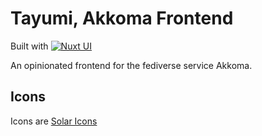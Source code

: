 # Tayumi, Akkoma Frontend

Built with [![Nuxt UI](https://img.shields.io/badge/Made%20with-Nuxt%20UI-00DC82?logo=nuxt&labelColor=020420)](https://ui.nuxt.com)

An opinionated frontend for the fediverse service Akkoma.

## Icons

Icons are [Solar Icons](https://icones.js.org/collection/solar?s=web)
